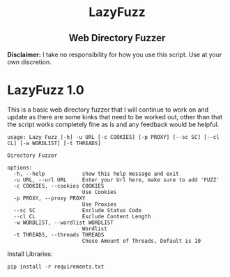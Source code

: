 <h1 align="center">LazyFuzz</h1>
<h2 align="center">Web Directory Fuzzer</h2>

**Disclaimer:** I take no responsibility for how you use this script. Use at your own discretion.

# LazyFuzz 1.0
This is a basic web directory fuzzer that I will continue to work on and update as there are some kinks that need to be worked out, other than that the script works completely fine as is and any feedback would be helpful.
```
usage: Lazy Fuzz [-h] -u URL [-c COOKIES] [-p PROXY] [--sc SC] [--cl CL] [-w WORDLIST] [-t THREADS]

Directory Fuzzer

options:
  -h, --help            show this help message and exit
  -u URL, --url URL     Enter your Url here, make sure to add 'FUZZ'
  -c COOKIES, --cookies COOKIES
                        Use Cookies
  -p PROXY, --proxy PROXY
                        Use Proxies
  --sc SC               Exclude Status Code
  --cl CL               Exclude Content Length
  -w WORDLIST, --wordlist WORDLIST
                        Wordlist
  -t THREADS, --threads THREADS
                        Chose Amount of Threads, Default is 10
  ```
  
Install Libraries:
  
    pip install -r requirements.txt
